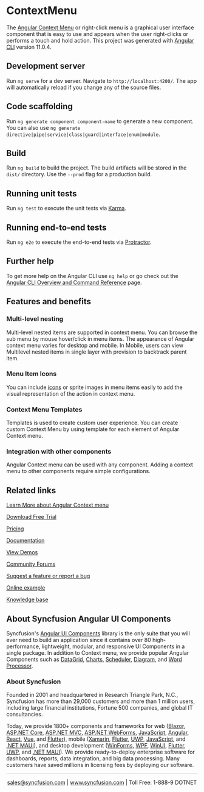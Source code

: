 # ContextMenu

The [Angular Context Menu](https://www.syncfusion.com/angular-components/angular-context-menu?utm_source=github&utm_medium=listing&utm_campaign=angular-context-menu-github-samples) or right-click menu is a graphical user interface component that is easy to use and appears when the user right-clicks or performs a touch and hold action. This project was generated with [Angular CLI](https://github.com/angular/angular-cli) version 11.0.4.

## Development server

Run `ng serve` for a dev server. Navigate to `http://localhost:4200/`. The app will automatically reload if you change any of the source files.

## Code scaffolding

Run `ng generate component component-name` to generate a new component. You can also use `ng generate directive|pipe|service|class|guard|interface|enum|module`.

## Build

Run `ng build` to build the project. The build artifacts will be stored in the `dist/` directory. Use the `--prod` flag for a production build.

## Running unit tests

Run `ng test` to execute the unit tests via [Karma](https://karma-runner.github.io).

## Running end-to-end tests

Run `ng e2e` to execute the end-to-end tests via [Protractor](http://www.protractortest.org/).

## Further help

To get more help on the Angular CLI use `ng help` or go check out the [Angular CLI Overview and Command Reference](https://angular.io/cli) page.


## Features and benefits

### Multi-level nesting

Multi-level nested items are supported in context menu. You can browse the sub menu by mouse hover/click in menu items. The appearance of Angular context menu varies for desktop and mobile. In Mobile, users can view Multilevel nested items in single layer with provision to backtrack parent item.

### Menu Item Icons

You can include [icons](https://ej2.syncfusion.com/angular/documentation/context-menu/icons-and-navigation#icons?utm_source=github&utm_medium=listing&utm_campaign=angular-context-menu-github-samples) or sprite images in menu items easily to add the visual representation of the action in context menu.

### Context Menu Templates

Templates is used to create custom user experience. You can create custom Context Menu by using template for each element of Angular Context menu.

### Integration with other components

Angular Context menu can be used with any component. Adding a context menu to other components require simple configurations.

## Related links
[Learn More about Angular Context menu](https://www.syncfusion.com/angular-components/angular-context-menu?utm_source=github&utm_medium=listing&utm_campaign=angular-context-menu-github-samples)

[Download Free Trial](https://www.syncfusion.com/downloads/angular?utm_source=github&utm_medium=listing&utm_campaign=angular-context-menu-github-samples)

[Pricing](https://www.syncfusion.com/sales/teamlicense?utm_source=github&utm_medium=listing&utm_campaign=angular-context-menu-github-samples)

[Documentation](https://ej2.syncfusion.com/angular/documentation/context-menu/getting-started?utm_source=github&utm_medium=listing&utm_campaign=angular-context-menu-github-samples)

[View Demos](https://github.com/SyncfusionExamples/ej2-angular-11-context-menu?utm_source=github&utm_medium=listing&utm_campaign=angular-context-menu-github-samples)

[Community Forums](https://www.syncfusion.com/forums/angular-components?utm_source=github&utm_medium=listing&utm_campaign=angular-context-menu-github-samples)

[Suggest a feature or report a bug](https://www.syncfusion.com/feedback/angular?utm_source=github&utm_medium=listing&utm_campaign=angular-context-menu-github-samples)

[Online example](https://ej2.syncfusion.com/angular/demos/#/bootstrap5/context-menu/default?utm_source=github&utm_medium=listing&utm_campaign=angular-context-menu-github-samples)

[Knowledge base](https://support.syncfusion.com/kb/article/10880/how-to-get-started-easily-with-syncfusion-angular-11-context-menu?utm_source=github&utm_medium=listing&utm_campaign=angular-context-menu-github-samples)

## About Syncfusion Angular UI Components

Syncfusion's [Angular UI Components](https://www.syncfusion.com/angular-components?utm_source=github&utm_medium=listing&utm_campaign=angular-context-menu-github-samples) library is the only suite that you will ever need to build an application since it contains over 80 high-performance, lightweight, modular, and responsive UI Components in a single package. In addition to Context menu, we provide popular Angular Components such as [DataGrid](https://www.syncfusion.com/angular-components/angular-grid?utm_source=github&utm_medium=listing&utm_campaign=angular-context-menu-github-samples), [Charts](https://www.syncfusion.com/angular-components/angular-charts?utm_source=github&utm_medium=listing&utm_campaign=angular-context-menu-github-samples), [Scheduler](https://www.syncfusion.com/angular-components/angular-scheduler?utm_source=github&utm_medium=listing&utm_campaign=angular-context-menu-github-samples), [Diagram](https://www.syncfusion.com/angular-components/angular-diagram?utm_source=github&utm_medium=listing&utm_campaign=angular-context-menu-github-samples), and [Word Processor](https://www.syncfusion.com/angular-components/angular-word-processor?utm_source=github&utm_medium=listing&utm_campaign=angular-context-menu-github-samples).

### About Syncfusion

Founded in 2001 and headquartered in Research Triangle Park, N.C., Syncfusion has more than 29,000 customers and more than 1 million users, including large financial institutions, Fortune 500 companies, and global IT consultancies.

Today, we provide 1800+ components and frameworks for web ([Blazor](https://www.syncfusion.com/blazor-components?utm_source=github&utm_medium=listing&utm_campaign=angular-accordion-github-samples), [ASP.NET Core](https://www.syncfusion.com/aspnet-core-ui-controls?utm_source=github&utm_medium=listing&utm_campaign=angular-context-menu-github-samples), [ASP.NET MVC](https://www.syncfusion.com/aspnet-mvc-ui-controls?utm_source=github&utm_medium=listing&utm_campaign=angular-context-menu-github-samples), [ASP.NET WebForms](https://www.syncfusion.com/jquery/aspnet-webforms-ui-controls?utm_source=github&utm_medium=listing&utm_campaign=angular-context-menu-github-samples), [JavaScript](https://www.syncfusion.com/javascript-ui-controls?utm_source=github&utm_medium=listing&utm_campaign=angular-context-menu-github-samples), [Angular](https://www.syncfusion.com/angular-components?utm_source=github&utm_medium=listing&utm_campaign=angular-context-menu-github-samples), [React](https://www.syncfusion.com/react-components?utm_source=github&utm_medium=listing&utm_campaign=angular-context-menu-github-samples), [Vue](https://www.syncfusion.com/vue-components?utm_source=github&utm_medium=listing&utm_campaign=angular-context-menu-github-samples), and [Flutter](https://www.syncfusion.com/flutter-widgets?utm_source=github&utm_medium=listing&utm_campaign=angular-context-menu-github-samples)), mobile ([Xamarin](https://www.syncfusion.com/xamarin-ui-controls?utm_source=github&utm_medium=listing&utm_campaign=angular-context-menu-github-samples), [Flutter](https://www.syncfusion.com/flutter-widgets?utm_source=github&utm_medium=listing&utm_campaign=angular-context-menu-github-samples), [UWP](https://www.syncfusion.com/uwp-ui-controls?utm_source=github&utm_medium=listing&utm_campaign=angular-context-menu-github-samples), [JavaScript](https://www.syncfusion.com/javascript-ui-controls?utm_source=github&utm_medium=listing&utm_campaign=angular-context-menu-github-samples), and [.NET MAUI](https://www.syncfusion.com/maui-controls?utm_source=github&utm_medium=listing&utm_campaign=angular-context-menu-github-samples)), and desktop development ([WinForms](https://www.syncfusion.com/winforms-ui-controls?utm_source=github&utm_medium=listing&utm_campaign=angular-context-menu-github-samples), [WPF](https://www.syncfusion.com/wpf-controls?utm_source=github&utm_medium=listing&utm_campaign=angular-context-menu-github-samples), [WinUI](https://www.syncfusion.com/winui-controls?utm_source=github&utm_medium=listing&utm_campaign=angular-context-menu-github-samples), [Flutter](https://www.syncfusion.com/flutter-widgets?utm_source=github&utm_medium=listing&utm_campaign=angular-context-menu-github-samples), [UWP](https://www.syncfusion.com/uwp-ui-controls?utm_source=github&utm_medium=listing&utm_campaign=angular-context-menu-github-samples), and [.NET MAUI](https://www.syncfusion.com/maui-controls?utm_source=github&utm_medium=listing&utm_campaign=angular-context-menu-github-samples)). We provide ready-to-deploy enterprise software for dashboards, reports, data integration, and big data processing. Many customers have saved millions in licensing fees by deploying our software.

<hr style="height:0.3px;border:none;color:lightgrey;background-color:lightgrey;" />

<p align="center">
<a href="mailto:sales@syncfusion.com?Subject=Syncfusion Angular Context Menu - GitHub" target="_top">sales@syncfusion.com</a> | <a href="https://www.syncfusion.com?utm_source=github&utm_medium=listing&utm_campaign=angular-context-menu-github-samples)">www.syncfusion.com</a> | Toll Free: 1-888-9 DOTNET <br>
</p>